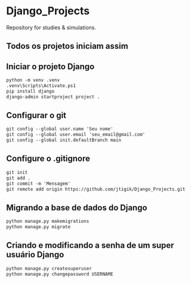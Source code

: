 # Django_Projects

Repository for studies &amp; simulations.

## Todos os projetos iniciam assim

## Iniciar o projeto Django

```md
python -m venv .venv
.venv\Scripts\Activate.ps1
pip install django
django-admin startproject project .
```

## Configurar o git

```txt
git config --global user.name 'Seu nome'
git config --global user.email 'seu_email@gmail.com'
git config --global init.defaultBranch main
```

## Configure o .gitignore

```txt
git init
git add .
git commit -m 'Mensagem'
git remote add origin https://github.com/jtigik/Django_Projects.git
```

## Migrando a base de dados do Django

```txt
python manage.py makemigrations
python manage.py migrate
```

## Criando e modificando a senha de um super usuário Django

```txt
python manage.py createsuperuser
python manage.py changepassword USERNAME
```
